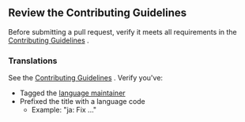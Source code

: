 ## Review the Contributing Guidelines

Before submitting a pull request, verify it meets all requirements in the [Contributing Guidelines](https://github.com/donnemartin/system-design-primer/blob/master/CONTRIBUTING.md) .

### Translations

See the [Contributing Guidelines](https://github.com/donnemartin/system-design-primer/blob/master/CONTRIBUTING.md) .  Verify you've:

* Tagged the [language maintainer](https://github.com/donnemartin/system-design-primer/blob/master/TRANSLATIONS.md) 
* Prefixed the title with a language code
    * Example: "ja: Fix ..."
